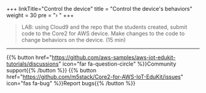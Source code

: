 +++
linkTitle="Control the device"
title = "Control the device's behaviors"
weight = 30
pre = "› "
+++


> LAB: using Cloud9 and the repo that the students created, submit code to the Core2 for AWS device. Make changes to the code to change behaviors on the device. (15 min)



---
{{% button href="https://github.com/aws-samples/aws-iot-edukit-tutorials/discussions" icon="far fa-question-circle" %}}Community support{{% /button %}} {{% button href="https://github.com/m5stack/Core2-for-AWS-IoT-EduKit/issues" icon="fas fa-bug" %}}Report bugs{{% /button %}}